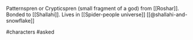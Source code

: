 Patternspren or Crypticspren (small fragment of a god) from [[Roshar]]. Bonded to [[Shallahi]]. Lives in [[Spider-people universe]] [[@shallahi-and-snowflake]]

 #characters  #asked 